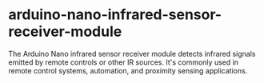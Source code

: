 # arduino-nano-infrared-sensor-receiver-module
The Arduino Nano infrared sensor receiver module detects infrared signals emitted by remote controls or other IR sources. It's commonly used in remote control systems, automation, and proximity sensing applications.
